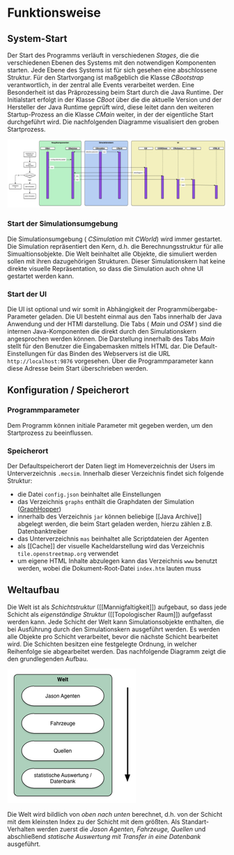 # Funktionsweise

## System-Start

Der Start des Programms verläuft in verschiedenen _Stages_, die die verschiedenen Ebenen des Systems mit den notwendigen Komponenten starten. Jede Ebene des
Systems ist für sich gesehen eine abschlossene Struktur. Für den Startvorgang ist maßgeblich die Klasse _CBootstrap_ verantwortlich, in der zentral alle
Events verarbeitet werden. Eine Besonderheit ist das Präprozessing beim Start durch die Java Runtime. Der Initialstart erfolgt in der Klasse _CBoot_ über
die die aktuelle Version und der Hersteller der Java Runtime geprüft wird, diese leitet dann den weiteren Startup-Prozess an die Klasse _CMain_ weiter, in
der der eigentliche Start durchgeführt wird. Die nachfolgenden Diagramme visualisiert den groben Startprozess.

![Startup](image/startup-diagramm.png)


### Start der Simulationsumgebung

Die Simulationsumgebung ( _CSimulation_ mit _CWorld_) wird immer gestartet. Die Simulation repräsentiert den Kern, d.h. die Berechnungsstruktur für alle
Simualtionsobjekte. Die Welt beinhaltet alle Objekte, die simuliert werden sollen mit ihren dazugehörigen Strukturen. Dieser Simulationskern hat keine
direkte visuelle Repräsentation, so dass die Simulation auch ohne UI gestartet werden kann. 


### Start der UI

Die UI ist optional und wir somit in Abhängigkeit der Programmübergabe-Parameter geladen. Die UI besteht einmal aus den Tabs innerhalb der Java Anwendung und
der HTMl darstellung. Die Tabs ( _Main_ und _OSM_ ) sind die internen Java-Komponenten die direkt durch den Simulationskern angesprochen werden können. Die
Darstellung innerhalb des Tabs _Main_ stellt für den Benutzer die Eingabemasken mittels HTML dar. Die Default-Einstellungen für das Binden des Webservers
ist die URL ```http://localhost:9876``` vorgesehen. Über die Programmparameter kann diese Adresse beim Start überschrieben werden.


## Konfiguration / Speicherort

### Programmparameter

Dem Programm können initiale Parameter mit gegeben werden, um den Startprozess zu beeinflussen.

### Speicherort

Der Defaultspeicherort der Daten liegt im Homeverzeichnis der Users im Unterverzeichnis ```.mecsim```. Innerhalb dieser Verzeichnis findet sich folgende Struktur:

* die Datei ```config.json``` beinhaltet alle Einstellungen
* das Verzeichnis ```graphs``` enthält die Graphdaten der Simulation ([GraphHopper](https://graphhopper.com/))
* innerhalb des Verzeichnis ```jar``` können beliebige [[Java Archive]] abgelegt werden, die beim Start geladen werden, hierzu zählen z.B. Datenbanktreiber
* das Unterverzeichnis ```mas``` beinhaltet alle Scriptdateien der Agenten
* als [[Cache]] der visuelle Kacheldarstellung wird das Verzeichnis ```tile.openstreetmap.org``` verwendet
* um eigene HTML Inhalte abzulegen kann das Verzeichnis ```www``` benutzt werden, wobei die Dokument-Root-Datei ```index.htm``` lauten muss


## Weltaufbau

Die Welt ist als _Schichtstruktur_ ([[Mannigfaltigkeit]]) aufgebaut, so dass jede Schicht als _eigenständige Struktur_ ([[Topologischer Raum]]) aufgefasst werden
kann. Jede Schicht der Welt kann Simulationsobjekte enthalten, die bei Ausführung durch den Simulationskern ausgeführt werden. Es werden alle Objekte pro Schicht
verarbeitet, bevor die nächste Schicht bearbeitet wird. Die Schichten besitzen eine festgelegte Ordnung, in welcher Reihenfolge sie abgearbeitet werden. Das nachfolgende
Diagramm zeigt die den grundlegenden Aufbau.

![Weltaufbau](image/welt.png)

Die Welt wird bildlich von _oben nach unten_ berechnet, d.h. von der Schicht mit dem kleinsten Index zu der Schicht mit dem größten. Als Standart-Verhalten werden
zuerst die _Jason Agenten, Fahrzeuge, Quellen_ und abschließend _statische Auswertung mit Transfer in eine Datenbank_ ausgeführt. 


